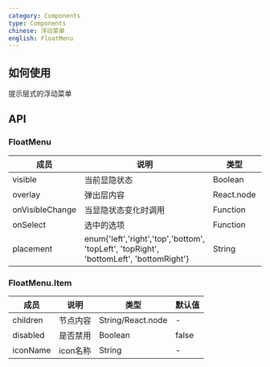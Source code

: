 ```yaml
---
category: Components
type: Components
chinese: 浮动菜单
english: FloatMenu
---
```


## 如何使用
提示层式的浮动菜单


## API

### FloatMenu
| 成员        | 说明           | 类型         | 默认值       |
|------------|----------------|-------------|--------------|
| visible   | 当前显隐状态    | Boolean |  false   |
| overlay   | 弹出层内容    | React.node |  -   |
| onVisibleChange   | 当显隐状态变化时调用    | Function |  -   |
| onSelect   | 选中的选项    | Function |  -   |
| placement   | enum{'left','right','top','bottom', 'topLeft', 'topRight', 'bottomLeft', 'bottomRight'}    | String |  'bottomRight'   |

### FloatMenu.Item
| 成员        | 说明           | 类型         | 默认值       |
|------------|----------------|-------------|--------------|
| children   | 节点内容    | String/React.node |  -   |
| disabled   | 是否禁用    | Boolean |  false   |
| iconName   | icon名称    | String |  -   |
